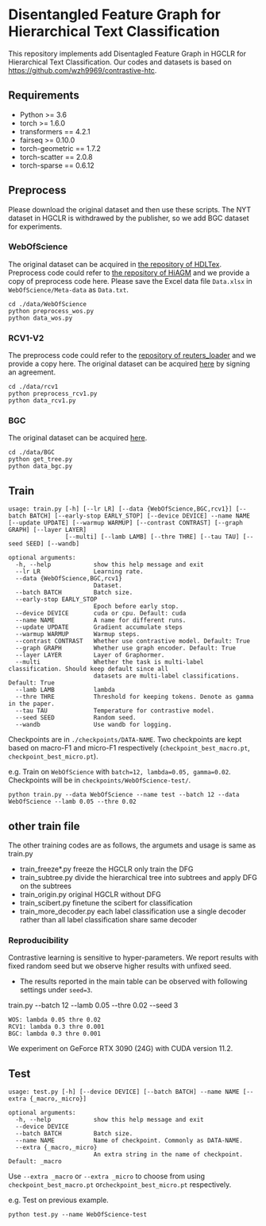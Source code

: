 # Disentangled Feature Graph for Hierarchical Text Classification

This repository implements add Disentagled Feature Graph in HGCLR for Hierarchical Text Classification. 
Our codes and datasets is based on https://github.com/wzh9969/contrastive-htc. 

## Requirements

* Python >= 3.6
* torch >= 1.6.0
* transformers == 4.2.1
* fairseq >= 0.10.0
* torch-geometric == 1.7.2
* torch-scatter == 2.0.8
* torch-sparse ==  0.6.12

## Preprocess

Please download the original dataset and then use these scripts. The NYT dataset in HGCLR is withdrawed by the publisher, so we add BGC dataset for experiments.

### WebOfScience

The original dataset can be acquired in [the repository of HDLTex](https://github.com/kk7nc/HDLTex). Preprocess code could refer to [the repository of HiAGM](https://github.com/Alibaba-NLP/HiAGM) and we provide a copy of preprocess code here.
Please save the Excel data file `Data.xlsx` in `WebOfScience/Meta-data` as `Data.txt`.

```shell
cd ./data/WebOfScience
python preprocess_wos.py
python data_wos.py
```

### RCV1-V2

The preprocess code could refer to the [repository of reuters_loader](https://github.com/ductri/reuters_loader) and we provide a copy here. The original dataset can be acquired [here](https://trec.nist.gov/data/reuters/reuters.html) by signing an agreement.

```shell
cd ./data/rcv1
python preprocess_rcv1.py
python data_rcv1.py
```

### BGC

The original dataset can be acquired [here](https://www.inf.uni-hamburg.de/en/inst/ab/lt/resources/data/blurb-genre-collection.html).

```shell
cd ./data/BGC
python get_tree.py
python data_bgc.py
```

## Train

```
usage: train.py [-h] [--lr LR] [--data {WebOfScience,BGC,rcv1}] [--batch BATCH] [--early-stop EARLY_STOP] [--device DEVICE] --name NAME [--update UPDATE] [--warmup WARMUP] [--contrast CONTRAST] [--graph GRAPH] [--layer LAYER]
                [--multi] [--lamb LAMB] [--thre THRE] [--tau TAU] [--seed SEED] [--wandb]

optional arguments:
  -h, --help            show this help message and exit
  --lr LR               Learning rate.
  --data {WebOfScience,BGC,rcv1}
                        Dataset.
  --batch BATCH         Batch size.
  --early-stop EARLY_STOP
                        Epoch before early stop.
  --device DEVICE		cuda or cpu. Default: cuda
  --name NAME           A name for different runs.
  --update UPDATE       Gradient accumulate steps
  --warmup WARMUP       Warmup steps.
  --contrast CONTRAST   Whether use contrastive model. Default: True
  --graph GRAPH         Whether use graph encoder. Default: True
  --layer LAYER         Layer of Graphormer.
  --multi               Whether the task is multi-label classification. Should keep default since all 
  						datasets are multi-label classifications. Default: True
  --lamb LAMB           lambda
  --thre THRE           Threshold for keeping tokens. Denote as gamma in the paper.
  --tau TAU             Temperature for contrastive model.
  --seed SEED           Random seed.
  --wandb               Use wandb for logging.
```

Checkpoints are in `./checkpoints/DATA-NAME`. Two checkpoints are kept based on macro-F1 and micro-F1 respectively 
(`checkpoint_best_macro.pt`, `checkpoint_best_micro.pt`).

e.g. Train on `WebOfScience` with `batch=12, lambda=0.05, gamma=0.02`. Checkpoints will be in `checkpoints/WebOfScience-test/`.

```shell
python train.py --data WebOfScience --name test --batch 12 --data WebOfScience --lamb 0.05 --thre 0.02
```

## other train file
The other training codes are as follows, the argumets and usage is same as train.py
* train_freeze*.py freeze the HGCLR only train the DFG
* train_subtree.py divide the hierarchical tree into subtrees and apply DFG on the subtrees
* train_origin.py original HGCLR without DFG
* train_scibert.py finetune the scibert for classification
* train_more_decoder.py each label classification use a single decoder rather than all label classification share same decoder

### Reproducibility

Contrastive learning is sensitive to hyper-parameters. We report results with fixed random seed but we observe higher results with unfixed seed.

* The results reported in the main table can be observed with following settings under `seed=3`.

train.py --batch 12 --lamb 0.05 --thre 0.02 --seed 3

```
WOS: lambda 0.05 thre 0.02
RCV1: lambda 0.3 thre 0.001
BGC: lambda 0.3 thre 0.001
```

We experiment on GeForce RTX 3090 (24G) with CUDA version $11.2$.

## Test

```
usage: test.py [-h] [--device DEVICE] [--batch BATCH] --name NAME [--extra {_macro,_micro}]

optional arguments:
  -h, --help            show this help message and exit
  --device DEVICE
  --batch BATCH         Batch size.
  --name NAME           Name of checkpoint. Commonly as DATA-NAME.
  --extra {_macro,_micro}
                        An extra string in the name of checkpoint. Default: _macro
```

Use `--extra _macro` or `--extra _micro`  to choose from using `checkpoint_best_macro.pt` or`checkpoint_best_micro.pt` respectively.

e.g. Test on previous example.

```shell
python test.py --name WebOfScience-test
```


